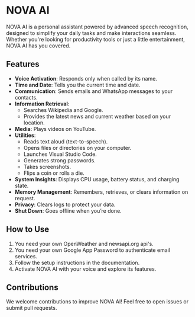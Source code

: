 # NOVA AI  

NOVA AI is a personal assistant powered by advanced speech recognition, designed to simplify your daily tasks and make interactions seamless. Whether you're looking for productivity tools or just a little entertainment, NOVA AI has you covered.  

## Features  

- **Voice Activation**: Responds only when called by its name.  
- **Time and Date**: Tells you the current time and date.  
- **Communication**: Sends emails and WhatsApp messages to your contacts.  
- **Information Retrieval**:  
  - Searches Wikipedia and Google.  
  - Provides the latest news and current weather based on your location.  
- **Media**: Plays videos on YouTube.  
- **Utilities**:  
  - Reads text aloud (text-to-speech).  
  - Opens files or directories on your computer.  
  - Launches Visual Studio Code.  
  - Generates strong passwords.  
  - Takes screenshots.  
  - Flips a coin or rolls a die.  
- **System Insights**: Displays CPU usage, battery status, and charging state.  
- **Memory Management**: Remembers, retrieves, or clears information on request.  
- **Privacy**: Clears logs to protect your data.  
- **Shut Down**: Goes offline when you’re done.  

## How to Use  

1. You need your own OpenWeather and newsapi.org api's.
2. You need your own Google App Password to authenticate email services. 
3. Follow the setup instructions in the documentation.  
4. Activate NOVA AI with your voice and explore its features.  

## Contributions  

We welcome contributions to improve NOVA AI! Feel free to open issues or submit pull requests.  
